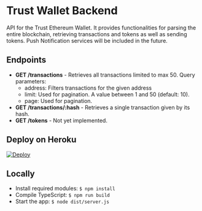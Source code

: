 # Trust Wallet Backend
API for the Trust Ethereum Wallet. It provides functionalities for parsing the entire blockchain, retrieving transactions and tokens as well as sending tokens. Push Notification services will be included in the future.

## Endpoints

* **GET /transactions** - Retrieves all transactions limited to max 50. Query parameters:
    * address: Filters transactions for the given address
    * limit: Used for pagination. A value between 1 and 50 (default: 10).
    * page: Used for pagination.
* **GET /transactions/:hash** - Retrieves a single transaction given by its hash.
* **GET /tokens** - Not yet implemented.

## Deploy on Heroku
[![Deploy](https://www.herokucdn.com/deploy/button.svg)](https://heroku.com/deploy)

## Locally
* Install required modules:
  ```$ npm install```
* Compile TypeScript:
  ```$ npm run build```
* Start the app:
   ```$ node dist/server.js```
